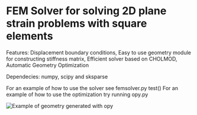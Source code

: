 # FEM Solver for solving 2D plane strain problems with square elements
Features: Displacement boundary conditions, Easy to use geometry module for constructing stiffness matrix, Efficient solver based on CHOLMOD, Automatic Geometry Optimization

Dependecies: numpy, scipy and sksparse

For an example of how to use the solver see femsolver.py test()
For an example of how to use the optimization try running opy.py

![Example of geometry generated with opy](example.png)
